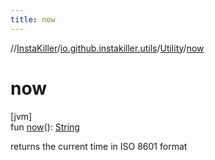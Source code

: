 ```yaml
---
title: now
---
```

//[InstaKiller](../../../index.html)/[io.github.instakiller.utils](../index.html)/[Utility](index.html)/[now](now.html)



# now



[jvm]\
fun [now](now.html)(): [String](https://kotlinlang.org/api/latest/jvm/stdlib/kotlin/-string/index.html)



returns the current time in ISO 8601 format




